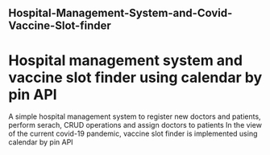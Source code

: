 ## Hospital-Management-System-and-Covid-Vaccine-Slot-finder
# Hospital management system and vaccine slot finder using calendar by pin API
A simple hospital management system to register new doctors and patients, perform serach, CRUD operations and assign doctors to patients
In the view of the current covid-19 pandemic, vaccine slot finder is implemented using calendar by pin API
